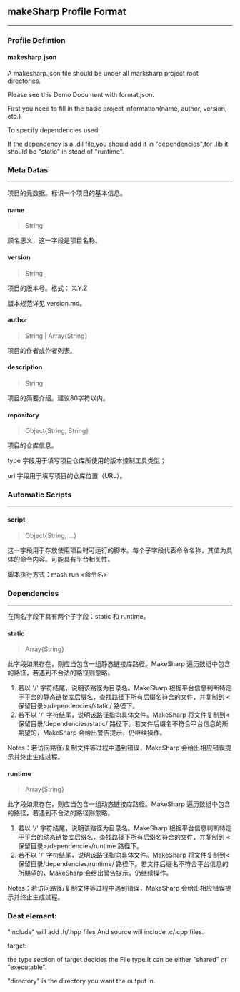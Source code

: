 ## makeSharp Profile Format

---

### Profile Defintion

#### makesharp.json

A makesharp.json file should be under all marksharp project root directories.  

Please see this Demo Document with format.json.  

First you need to fill in the basic project information(name, author, version, etc.)  

To specify dependencies used:

If the dependency is a .dll file,you should add it in "dependencies",for .lib it should be "static" in stead of "runtime".  



### Meta Datas

---

项目的元数据。标识一个项目的基本信息。

#### name 

> String 

顾名思义，这一字段是项目名称。

#### version

> String

项目的版本号。格式： X.Y.Z

版本规范详见 version.md。

#### author

> String | Array{String}

项目的作者或作者列表。

#### description

> String

项目的简要介绍。建议80字符以内。

#### repository

> Object{String, String}

项目的仓库信息。

type 字段用于填写项目仓库所使用的版本控制工具类型；

url 字段用于填写项目的仓库位置（URL）。



### Automatic Scripts

---

#### script

> Object{String, ...}

这一字段用于存放使用项目时可运行的脚本。每个子字段代表命令名称，其值为具体的命令内容。可能具有平台相关性。

脚本执行方式：mash run <命令名>



### Dependencies

---

在同名字段下具有两个子字段：static 和 runtime。

#### static

> Array{String}

此字段如果存在，则应当包含一组静态链接库路径。MakeSharp 遍历数组中包含的路径，若遇到不合法的路径则忽略。

1. 若以 '/' 字符结尾，说明该路径为目录名。MakeSharp 根据平台信息判断特定于平台的静态链接库后缀名，查找路径下所有后缀名符合的文件，并复制到 <保留目录>/dependencies/static/ 路径下。
2. 若不以 '/' 字符结尾，说明该路径指向具体文件。MakeSharp 将文件复制到<保留目录/dependencies/static/ 路径下。若文件后缀名不符合平台信息的所期望的，MakeSharp 会给出警告提示，仍继续操作。

Notes：若访问路径/复制文件等过程中遇到错误，MakeSharp 会给出相应错误提示并终止生成过程。

#### runtime

> Array{String}

此字段如果存在，则应当包含一组动态链接库路径。MakeSharp 遍历数组中包含的路径，若遇到不合法的路径则忽略。

1. 若以 '/' 字符结尾，说明该路径为目录名。MakeSharp 根据平台信息判断特定于平台的动态链接库后缀名，查找路径下所有后缀名符合的文件，并复制到 <保留目录>/dependencies/runtime 路径下。
2. 若不以 '/' 字符结尾，说明该路径指向具体文件。MakeSharp 将文件复制到<保留目录/dependencies/runtime/ 路径下。若文件后缀名不符合平台信息的所期望的，MakeSharp 会给出警告提示，仍继续操作。

Notes：若访问路径/复制文件等过程中遇到错误，MakeSharp 会给出相应错误提示并终止生成过程。



### 



### Dest element:

"include" will add .h/.hpp files And source will include .c/.cpp files.  

target:

the type section of target decides the File type.It can be either "shared" or "executable".  

"directory" is the directory you want the output in.


